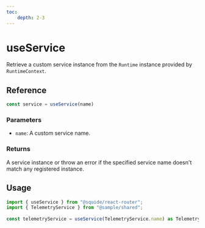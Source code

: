 ```yaml
---
toc:
    depth: 2-3
---
```


# useService

Retrieve a custom service instance from the `Runtime` instance provided by `RuntimeContext`.

## Reference

```ts
const service = useService(name)
```

### Parameters

- `name`: A custom service name.

### Returns

A service instance or throw an error if the specified service name doesn't match any registered instance.

## Usage

```ts
import { useService } from "@squide/react-router";
import { TelemetryService } from "@sample/shared";
 
const telemetryService = useService(TelemetryService.name) as TelemetryService;
```
